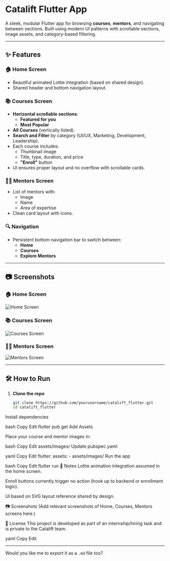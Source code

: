 # Catalift Flutter App

A sleek, modular Flutter app for browsing **courses**, **mentors**, and navigating between sections. Built using modern UI patterns with scrollable sections, image assets, and category-based filtering.

---

## ✨ Features

### 🏠 Home Screen
- Beautiful animated Lottie integration (based on shared design).
- Shared header and bottom navigation layout.

### 📚 Courses Screen
- **Horizontal scrollable sections**:
  - **Featured for you**
  - **Most Popular**
- **All Courses** (vertically listed).
- **Search and Filter** by category (UI/UX, Marketing, Development, Leadership).
- Each course includes:
  - Thumbnail image
  - Title, type, duration, and price
  - **"Enroll"** button
- UI ensures proper layout and no overflow with scrollable cards.

### 👩‍🏫 Mentors Screen
- List of mentors with:
  - Image
  - Name
  - Area of expertise
- Clean card layout with icons.

### 🔍 Navigation
- Persistent bottom navigation bar to switch between:
  - **Home**
  - **Courses**
  - **Explore Mentors**

---
## 📷 Screenshots

### 🏠 Home Screen
![Home Screen](screenshots/home.png)

### 📚 Courses Screen
![Courses Screen](screenshots/courses.png)

### 👩‍🏫 Mentors Screen
![Mentors Screen](screenshots/mentor.png)

---

## 🛠️ How to Run

1. **Clone the repo**
   ```bash
   git clone https://github.com/yourusername/catalift_flutter.git
   cd catalift_flutter
Install dependencies

bash
Copy
Edit
flutter pub get
Add Assets

Place your course and mentor images in:

bash
Copy
Edit
assets/images/
Update pubspec.yaml:

yaml
Copy
Edit
flutter:
  assets:
    - assets/images/
Run the app

bash
Copy
Edit
flutter run
📌 Notes
Lottie animation integration assumed in the home screen.

Enroll buttons currently trigger no action (hook up to backend or enrollment logic).

UI based on SVG layout reference shared by design.

📷 Screenshots
(Add relevant screenshots of Home, Courses, Mentors screens here.)

📄 License
This project is developed as part of an internship/hiring task and is private to the Catalift team.

yaml
Copy
Edit

---

Would you like me to export it as a `.md` file too?

